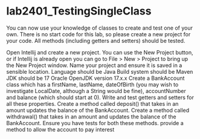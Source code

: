 # lab2401_TestingSingleClass

You can now use your knowledge of classes to create and test one of your own. There is no start code for this lab, so please create a new project for your code. All methods (including getters and setters) should be tested.

Open Intellij and create a new project. You can use the New Project button, or if Intellij is already open you can go to File > New > Project to bring up the New Project window. Name your project and ensure it is saved in a sensible location.
Language should be Java
Build system should be Maven
JDK should be 17 Oracle OpenJDK version 17.x.x
Create a BankAccount class which has a firstName, lastName, dateOfBirth (you may wish to investigate LocalDate, although a String would be fine), accountNumber and balance (which should start at 0).
Write and test getters and setters for all these properties.
Create a method called deposit() that takes in an amount updates the balance of the BankAccount.
Create a method called withdrawal() that takes in an amount and updates the balance of the BankAccount.
Ensure you have tests for both these methods.
provide a method to allow the account to pay interest
